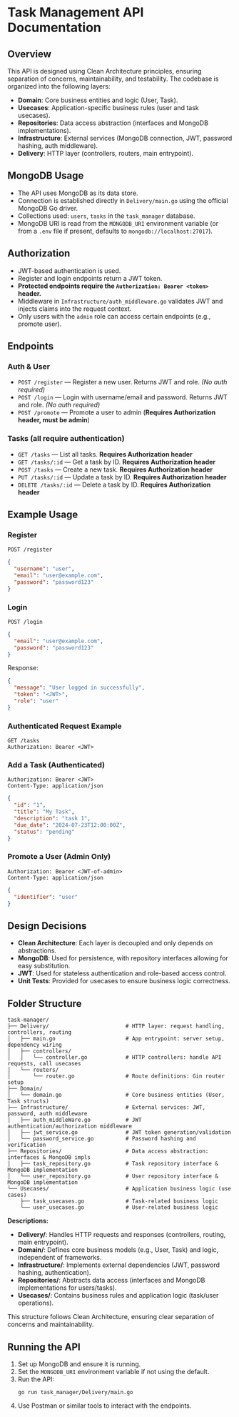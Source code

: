 # Task Management API Documentation

## Overview

This API is designed using Clean Architecture principles, ensuring separation of concerns, maintainability, and testability. The codebase is organized into the following layers:

- **Domain**: Core business entities and logic (User, Task).
- **Usecases**: Application-specific business rules (user and task usecases).
- **Repositories**: Data access abstraction (interfaces and MongoDB implementations).
- **Infrastructure**: External services (MongoDB connection, JWT, password hashing, auth middleware).
- **Delivery**: HTTP layer (controllers, routers, main entrypoint).

## MongoDB Usage

- The API uses MongoDB as its data store.
- Connection is established directly in `Delivery/main.go` using the official MongoDB Go driver.
- Collections used: `users`, `tasks` in the `task_manager` database.
- MongoDB URI is read from the `MONGODB_URI` environment variable (or from a `.env` file if present, defaults to `mongodb://localhost:27017`).

## Authorization

- JWT-based authentication is used.
- Register and login endpoints return a JWT token.
- **Protected endpoints require the `Authorization: Bearer <token>` header.**
- Middleware in `Infrastructure/auth_middleware.go` validates JWT and injects claims into the request context.
- Only users with the `admin` role can access certain endpoints (e.g., promote user).

## Endpoints

### Auth & User

- `POST /register` — Register a new user. Returns JWT and role. _(No auth required)_
- `POST /login` — Login with username/email and password. Returns JWT and role. _(No auth required)_
- `POST /promote` — Promote a user to admin (**Requires Authorization header, must be admin**)

### Tasks (all require authentication)

- `GET /tasks` — List all tasks. **Requires Authorization header**
- `GET /tasks/:id` — Get a task by ID. **Requires Authorization header**
- `POST /tasks` — Create a new task. **Requires Authorization header**
- `PUT /tasks/:id` — Update a task by ID. **Requires Authorization header**
- `DELETE /tasks/:id` — Delete a task by ID. **Requires Authorization header**

## Example Usage

### Register

`POST /register`

```json
{
  "username": "user",
  "email": "user@example.com",
  "password": "password123"
}
```

### Login

`POST /login`

```json
{
  "email": "user@example.com",
  "password": "password123"
}
```

Response:

```json
{
  "message": "User logged in successfully",
  "token": "<JWT>",
  "role": "user"
}
```

### Authenticated Request Example

```
GET /tasks
Authorization: Bearer <JWT>
```

### Add a Task (Authenticated)

```POST /tasks
Authorization: Bearer <JWT>
Content-Type: application/json
```

```json
{
  "id": "1",
  "title": "My Task",
  "description": "task 1",
  "due_date": "2024-07-23T12:00:00Z",
  "status": "pending"
}
```

### Promote a User (Admin Only)

```POST /promote
Authorization: Bearer <JWT-of-admin>
Content-Type: application/json
```

```json
{
  "identifier": "user"
}
```

## Design Decisions

- **Clean Architecture**: Each layer is decoupled and only depends on abstractions.
- **MongoDB**: Used for persistence, with repository interfaces allowing for easy substitution.
- **JWT**: Used for stateless authentication and role-based access control.
- **Unit Tests**: Provided for usecases to ensure business logic correctness.

## Folder Structure

```
task-manager/
├── Delivery/                        # HTTP layer: request handling, controllers, routing
│   ├── main.go                      # App entrypoint: server setup, dependency wiring
│   ├── controllers/
│   │   └── controller.go            # HTTP controllers: handle API requests, call usecases
│   └── routers/
│       └── router.go                # Route definitions: Gin router setup
├── Domain/
│   └── domain.go                    # Core business entities (User, Task structs)
├── Infrastructure/                  # External services: JWT, password, auth middleware
│   ├── auth_middleWare.go           # JWT authentication/authorization middleware
│   ├── jwt_service.go               # JWT token generation/validation
│   └── password_service.go          # Password hashing and verification
├── Repositories/                    # Data access abstraction: interfaces & MongoDB impls
│   ├── task_repository.go           # Task repository interface & MongoDB implementation
│   └── user_repository.go           # User repository interface & MongoDB implementation
└── Usecases/                        # Application business logic (use cases)
    ├── task_usecases.go             # Task-related business logic
    └── user_usecases.go             # User-related business logic
```

**Descriptions:**

- **Delivery/**: Handles HTTP requests and responses (controllers, routing, main entrypoint).
- **Domain/**: Defines core business models (e.g., User, Task) and logic, independent of frameworks.
- **Infrastructure/**: Implements external dependencies (JWT, password hashing, authentication).
- **Repositories/**: Abstracts data access (interfaces and MongoDB implementations for users/tasks).
- **Usecases/**: Contains business rules and application logic (task/user operations).

This structure follows Clean Architecture, ensuring clear separation of concerns and maintainability.

## Running the API

1. Set up MongoDB and ensure it is running.
2. Set the `MONGODB_URI` environment variable if not using the default.
3. Run the API:
   ```
   go run task_manager/Delivery/main.go
   ```
4. Use Postman or similar tools to interact with the endpoints.
